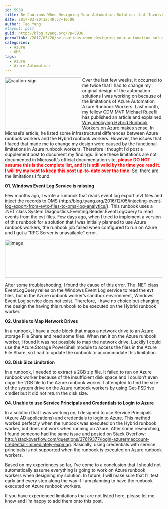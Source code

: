```yaml
---
id: 5938
title: Be Cautious When Designing Your Automation Solution that Involves Azure Automation Azure Runbook Workers
date: 2017-03-20T12:40:57+10:00
author: Tao Yang
#layout: post
guid: http://blog.tyang.org/?p=5938
permalink: /2017/03/20/be-cautious-when-designing-your-automation-solution-that-involves-azure-automation-azure-runbook-workers/
categories:
  - Azure
  - OMS
tags:
  - Azure
  - Azure Automation
---
```

<a href="http://blog.tyang.org/wp-content/uploads/2017/03/caution-sign.jpg"><img style="background-image: none; float: left; padding-top: 0px; padding-left: 0px; display: inline; padding-right: 0px; border: 0px;" title="caution-sign" src="http://blog.tyang.org/wp-content/uploads/2017/03/caution-sign_thumb.jpg" alt="caution-sign" width="244" height="163" align="left" border="0" /></a>Over the last few weeks, it occurred to me twice that I had to change my original design of the automation solutions I was working on because of the limitations of Azure Automation Azure Runbook Workers. Last month, my fellow CDM MVP Michael Rueefli has published an article and explained <a href="http://www.miru.ch/why-deploying-hybrid-runbook-workers-on-azure-makes-sense/">Why deploying Hybrid Runbook Workers on Azure makes sense</a>. In Michael’s article, he listed some infrastructural differences between Azure runbook workers and the Hybrid runbook workers. However, the issues that I faced that made me to change my design were caused by the functional limitations in Azure runbook workers. Therefore I thought I’d post a supplement post to document my findings. Since these limitations are not documented in Microsoft’s official documentation site,<span style="color: #ff0000;"> <strong>please DO NOT assume this is the complete list, and it is still valid by the time you read it. I will try my best to keep this post up-to-date over the time.</strong></span> So, there are the limitations I found:

<strong>01. Windows Event Log Service is missing</strong>

Few months ago, I wrote a runbook that reads event log export .evt files and inject the records to OMS (<a title="http://blog.tyang.org/2016/12/05/injecting-event-log-export-from-evtx-files-to-oms-log-analytics/" href="http://blog.tyang.org/2016/12/05/injecting-event-log-export-from-evtx-files-to-oms-log-analytics/">http://blog.tyang.org/2016/12/05/injecting-event-log-export-from-evtx-files-to-oms-log-analytics/</a>). This runbook uses a .NET class System.Diagnostics.Eventing.Reader.EventLogQuery to read events from the evt files. Few days ago, when I tried to implement a version of this runbook for a solution that I was initially planned to use Azure runbook workers, the runbook job failed when configured to run on Azure and I got a “RPC Server is unavailable” error.

<a href="http://blog.tyang.org/wp-content/uploads/2017/03/image-8.png"><img style="background-image: none; padding-top: 0px; padding-left: 0px; display: inline; padding-right: 0px; border: 0px;" title="image" src="http://blog.tyang.org/wp-content/uploads/2017/03/image_thumb-8.png" alt="image" width="631" height="122" border="0" /></a>

After some troubleshooting, I found the cause of this error. The .NET class EventLogQuery relies on the Windows Event Log service to read the evt files, but in the Azure runbook worker’s sandbox environment, Windows Event Log service does not exist. Therefore, I have no choice but changing the design the having this runbook to be executed on the Hybrid runbook worker.

<strong>02. Unable to Map Network Drives</strong>

In a runbook, I have a code block that maps a network drive to an Azure storage File Share and read some files. When ran it on the Azure runbook worker, I found it was not possible to map the network drive. Luckily I could use the Azure.Storage PowerShell module to access the files in the Azure File Share, so I had to update the runbook to accommodate this limitation.

<strong>03. Disk Size Limitation</strong>

In a runbook, I needed to extract a 2GB zip file. It failed to run on Azure runbook worker because of the insufficient disk space and I couldn’t even copy the 2GB file to the Azure runbook worker. I attempted to find the size of the system drive on the Azure runbook workers by using Get-PSDrive cmdlet but it did not return the disk size.

<strong>04. Unable to use Service Principals and Credentials to Login to Azure</strong>

In a solution that I was working on, I designed to use Service Principals (Azure AD applications) and credentials to login to Azure. This method worked perfectly when the runbook was executed on the Hybrid runbook worker, but does not work when running on Azure. After some researching, I found someone had the same issue and posted on Stack Overflow: <a title="http://stackoverflow.com/questions/37619377/login-azurermaccount-credential-immediately-expiring" href="http://stackoverflow.com/questions/37619377/login-azurermaccount-credential-immediately-expiring">http://stackoverflow.com/questions/37619377/login-azurermaccount-credential-immediately-expiring</a>. Basically, using credentials with service principals is not supported when the runbook is executed on Azure runbook workers.

Based on my experiences so far, I’ve come to a conclusion that I should not automatically assume everything is going to work on Azure runbook workers when designing my solution. In future, I will make sure that I’ll test early and every step along the way if I am planning to have the runbook executed on Azure runbook workers.

If you have experienced limitations that are not listed here, please let me know and I’m happy to add them onto this post.